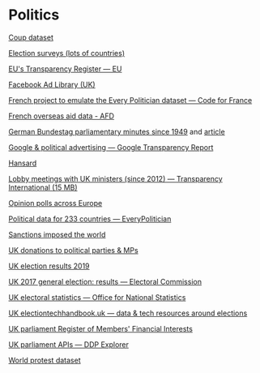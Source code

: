 # Politics

[Coup dataset](https://databank.illinois.edu/datasets/IDB-9651987)

[Election surveys (lots of countries)](https://u.osu.edu/cnep/surveys/surveys-through-2012/)

[EU's Transparency Register — EU](https://ec.europa.eu/transparencyregister/public/homePage.do)

[Facebook Ad Library (UK)](https://www.facebook.com/ads/archive/report/?source=archive-landing-page&country=GB)

[French project to emulate the Every Politician dataset — Code for France](https://pad.codefor.fr/gRw0eCTtRcid7I_sGIrnCw#Apr%C3%A8s-la-NCC--campagne-de-contributions)

[French overseas aid data - AFD](https://opendata.afd.fr/explore/dataset/donnees-aide-au-developpement-afd/information/?disjunctive.pays_de_realisation)

[German Bundestag parliamentary minutes since 1949](https://zenodo.org/record/4542662) and [article](https://dataverse.harvard.edu/dataset.xhtml?persistentId=doi:10.7910/DVN/7EJ1KI)

[Google & political advertising — Google Transparency Report](https://transparencyreport.google.com/political-ads/region/EU)

[Hansard](https://hansard.parliament.uk/)

[Lobby meetings with UK ministers (since 2012) — Transparency International (15 MB)](https://openaccess.transparency.org.uk/)

[Opinion polls across Europe](https://github.com/filipvanlaenen/eopaod)

[Political data for 233 countries — EveryPolitician](http://everypolitician.org/)

[Sanctions imposed the world](https://sanctionsexplorer.org/?mc_cid=9e36fd5865&mc_eid=88c7f91a73)

[UK donations to political parties & MPs](http://search.electoralcommission.org.uk/?currentPage=1&rows=10&sort=RegulatedDoneeType&order=asc&tab=1&open=filter&et=pp&isIrishSourceYes=true&isIrishSourceNo=true&date=Accepted&from=&to=&quarters=2020q1&prePoll=false&postPoll=true&register=gb&register=ni&optCols=Register&optCols=CampaigningName&optCols=AccountingUnitsAsCentralParty&optCols=IsSponsorship&optCols=IsIrishSource&optCols=RegulatedDoneeType&optCols=CompanyRegistrationNumber&optCols=Postcode&optCols=NatureOfDonation&optCols=PurposeOfVisit&optCols=DonationAction&optCols=ReportedDate&optCols=IsReportedPrePoll&optCols=ReportingPeriodName&optCols=IsBequest&optCols=IsAggregation)

[UK election results 2019](https://github.com/aodhanlutetiae/uk_election_2019)

[UK 2017 general election: results — Electoral Commission](https://www.electoralcommission.org.uk/who-we-are-and-what-we-do/elections-and-referendums/past-elections-and-referendums/uk-general-elections/results-and-turnout-2017-uk-general-election)

[UK electoral statistics — Office for National Statistics](https://www.ons.gov.uk/peoplepopulationandcommunity/elections/electoralregistration/datasets/electoralstatisticsforuk)

[UK electiontechhandbook.uk — data & tech resources around elections](https://docs.google.com/document/d/1H-lRCPmeXDpWcYReGxljSDO-p04S5i4Q0Sz0GxsnLg8/edit#)

[UK parliament Register of Members' Financial Interests ](https://www.parliament.uk/mps-lords-and-offices/standards-and-financial-interests/parliamentary-commissioner-for-standards/registers-of-interests/register-of-members-financial-interests/)

[UK parliament APIs — DDP Explorer](http://explore.data.parliament.uk/)

[World protest dataset](https://dataverse.harvard.edu/dataset.xhtml?persistentId=doi:10.7910/DVN/ON9XND)
